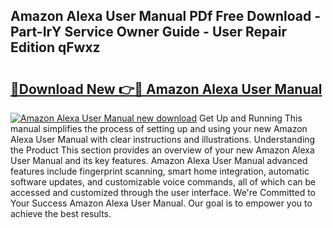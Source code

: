 ## Amazon Alexa User Manual PDf Free Download - Part-IrY Service Owner Guide - User Repair Edition qFwxz

# <h2><a href="http://bc22659.oget.top/?id=Amazon+Alexa+User+Manual">🔗Download New 👉🔴 Amazon Alexa User Manual</a></h2>

[![Amazon Alexa User Manual new download](https://i.imgur.com/5g1atiW.png)](http://bc22659.oget.top/?id=Amazon+Alexa+User+Manual)
Get Up and Running This manual simplifies the process of setting up and using your new Amazon Alexa User Manual with clear instructions and illustrations. Understanding the Product This section provides an overview of your new Amazon Alexa User Manual and its key features. Amazon Alexa User Manual advanced features include fingerprint scanning, smart home integration, automatic software updates, and customizable voice commands, all of which can be accessed and customized through the user interface. We're Committed to Your Success Amazon Alexa User Manual. Our goal is to empower you to achieve the best results.
